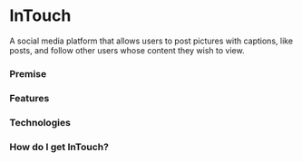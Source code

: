 # InTouch
A social media platform that allows users to post pictures with captions, like posts, and follow other users whose content they wish to view.

### Premise

### Features

### Technologies

### How do I get InTouch?
